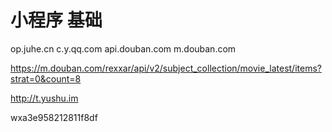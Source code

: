 # 小程序 基础
op.juhe.cn
c.y.qq.com
api.douban.com
m.douban.com

https://m.douban.com/rexxar/api/v2/subject_collection/movie_latest/items?strat=0&count=8


http://t.yushu.im

wxa3e958212811f8df